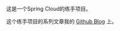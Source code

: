 这是一个Spring Cloud的练手项目。

这个练手项目的系列文章我的 [Github Blog](http://jamsa.github.io/spring-cloud-shang-shou-1-zhun-bei.html) 上。
